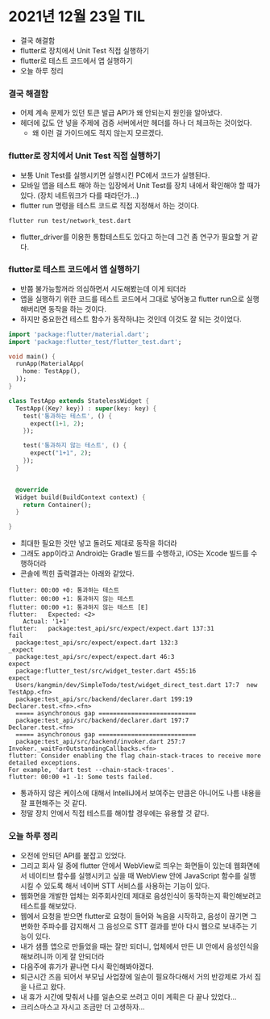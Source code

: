 # 2021년 12월 23일 TIL

- 결국 해결함
- flutter로 장치에서 Unit Test 직접 실행하기 
- flutter로 테스트 코드에서 앱 실행하기 
- 오늘 하루 정리

### 결국 해결함
- 어제 계속 문제가 있던 토큰 발급 API가 왜 안되는지 원인을 알아냈다.
- 헤더에 값도 안 넣을 주제에 검증 서버에서만 헤더를 하나 더 체크하는 것이었다.
  - 왜 이런 걸 가이드에도 적지 않는지 모르겠다.

### flutter로 장치에서 Unit Test 직접 실행하기
- 보통 Unit Test를 실행시키면 실행시킨 PC에서 코드가 실행된다.
- 모바일 앱을 테스트 해야 하는 입장에서 Unit Test를 장치 내에서 확인해야 할 때가 있다. (장치 네트워크가 다를 때라던가...)
- flutter run 명령을 테스트 코드로 직접 지정해서 하는 것이다.

```shell
flutter run test/network_test.dart
```

- flutter_driver를 이용한 통합테스트도 있다고 하는데 그건 좀 연구가 필요할 거 같다.

### flutter로 테스트 코드에서 앱 실행하기
- 반쯤 불가능할꺼라 의심하면서 시도해봤는데 이게 되더라
- 앱을 실행하기 위한 코드를 테스트 코드에서 그대로 넣어놓고 flutter run으로 실행해버리면 동작을 하는 것이다.
- 하지만 중요한건 테스트 함수가 동작하냐는 것인데 이것도 잘 되는 것이었다.

```dart
import 'package:flutter/material.dart';
import 'package:flutter_test/flutter_test.dart';

void main() {
  runApp(MaterialApp(
    home: TestApp(),
  ));
}

class TestApp extends StatelessWidget {
  TestApp({Key? key}) : super(key: key) {
    test('통과하는 테스트', () {
      expect(1+1, 2);
    });

    test('통과하지 않는 테스트', () {
      expect("1+1", 2);
    });
  }


  @override
  Widget build(BuildContext context) {
    return Container();
  }

}
```

- 최대한 필요한 것만 넣고 돌려도 제대로 동작을 하더라
- 그래도 app이라고 Android는 Gradle 빌드를 수행하고, iOS는 Xcode 빌드를 수행하더라 
- 콘솔에 찍힌 출력결과는 아래와 같았다.

```shell
flutter: 00:00 +0: 통과하는 테스트
flutter: 00:00 +1: 통과하지 않는 테스트
flutter: 00:00 +1: 통과하지 않는 테스트 [E]
flutter:   Expected: <2>
    Actual: '1+1'
flutter:   package:test_api/src/expect/expect.dart 137:31                  fail
  package:test_api/src/expect/expect.dart 132:3                   _expect
  package:test_api/src/expect/expect.dart 46:3                    expect
  package:flutter_test/src/widget_tester.dart 455:16              expect
  Users/kangmin/dev/SimpleTodo/test/widget_direct_test.dart 17:7  new TestApp.<fn>
  package:test_api/src/backend/declarer.dart 199:19               Declarer.test.<fn>.<fn>
  ===== asynchronous gap ===========================
  package:test_api/src/backend/declarer.dart 197:7                Declarer.test.<fn>
  ===== asynchronous gap ===========================
  package:test_api/src/backend/invoker.dart 257:7                 Invoker._waitForOutstandingCallbacks.<fn>
flutter: Consider enabling the flag chain-stack-traces to receive more detailed exceptions.
For example, 'dart test --chain-stack-traces'.
flutter: 00:00 +1 -1: Some tests failed.

```

- 통과하지 않은 케이스에 대해서 IntelliJ에서 보여주는 만큼은 아니어도 나름 내용을 잘 표현해주는 것 같다.
- 정말 장치 안에서 직접 테스트를 해야할 경우에는 유용할 것 같다.

### 오늘 하루 정리
- 오전에 안되던 API를 붙잡고 있었다.
- 그리고 회사 일 중에 flutter 안에서 WebView로 띄우는 화면들이 있는데 웹화면에서 네이티브 함수를 실행시키고 싶을 때
  WebView 안에 JavaScript 함수를 실행시킬 수 있도록 해서 네이버 STT 서비스를 사용하는 기능이 있다.
- 웹화면을 개발한 업체는 외주회사인데 제대로 음성인식이 동작하는지 확인해보려고 테스트를 해보았다.
- 웹에서 요청을 받으면 flutter로 요청이 들어와 녹음을 시작하고, 음성이 끊기면 그 변화한 주파수를 감지해서 그 음성으로 STT 결과를 받아 다시 웹으로 보내주는 기능이 있다.
- 내가 샘플 앱으로 만들었을 때는 잘만 되더니, 업체에서 만든 UI 안에서 음성인식을 해보려니까 이게 잘 안되더라
- 다음주에 휴가가 끝나면 다시 확인해봐야겠다.
- 퇴근시간 즈음 되어서 부모님 사업장에 일손이 필요하다해서 거의 반강제로 가서 짐을 나르고 왔다.
- 내 휴가 시간에 맞춰서 나를 일손으로 쓰려고 이미 계획은 다 끝나 있었다...
- 크리스마스고 자시고 조금만 더 고생하자...
